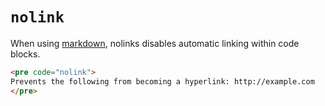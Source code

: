 # `nolink`

When using [markdown](format), nolinks disables automatic linking within code blocks.


```html "example": "Disable automatic linking within code blocks."
<pre code="nolink">
Prevents the following from becoming a hyperlink: http://example.com
</pre>
```
